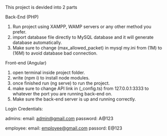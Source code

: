 This project is devided into 2 parts

Back-End (PHP)
1. Run project using XAMPP, WAMP servers or any other method you prefer.
2. import database file directly to MySQL database and it will generate database automatically.
3. Make sure to change (max_allowed_packet) in mysql my.ini from (1M) to (16M) to avoid database bad connection.


Front-end (Angular)
1. open terminal inside project folder.
2. write (npm i) to install node modules.
3. once finished run (ng serve) to run the project.
4. make sure to change API link in (_config.ts) from 127.0.0.1:3333 to whatever the port you are running back-end on.
5. Make sure the back-end server is up and running correctly.


Login Credentials:

admins:
email: admin@gmail.com
password: A@123


employee: 
email: employee@gmail.com
passord: E@123